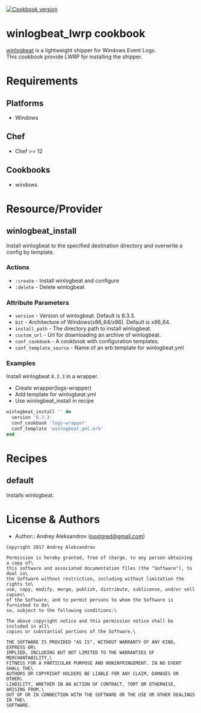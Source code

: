 [![Cookbook version](https://img.shields.io/cookbook/v/winlogbeat_lwrp.svg)](https://supermarket.chef.io/cookbooks/winlogbeat_lwrp)

# winlogbeat_lwrp cookbook
[winlogbeat](https://www.elastic.co/products/beats/winlogbeat) is a lightweight shipper for Windows Event Logs.\
This cookbook provide LWRP for installing the shipper.

# Requirements
## Platforms
- Windows

## Chef

- Chef >= 12

## Cookbooks

- windows

# Resource/Provider
## winlogbeat_install

Install winlogbeat to the specified destination directory and overwrite a config by template.

### Actions

* `:create` - Install winlogbeat and configure
* `:delete` - Delete winlogbeat

### Attribute Parameters

* `version` - Version of winlogbeat. Default is 8.3.3.
* `bit` - Architecture of Windows(x86_64/x86). Default is x86_64.
* `install_path` - The directory path to install winlogbeat.
* `custom_url` - Url for downloading an archive of winlogbeat.
* `conf_cookbook` - A cookbook with configuration templates.
* `conf_template_source` - Name of an erb template for winlogbeat.yml

### Examples

Install winlogbeat `8.3.3` in a wrapper.

* Create wrapper(logs-wrapper)
* Add template for winlogbeat.yml
* Use winlogbeat_install in recipe

```ruby
winlogbeat_install '' do
  version '8.3.3'
  conf_cookbook 'logs-wrapper'
  conf_template 'winlogbeat.yml.erb'
end
```

# Recipes
## default

Installs winlogbeat.

# License & Authors
- Author:: Andrey Aleksandrov (<postgred@gmail.com>)

```text
Copyright 2017 Andrey Aleksandrov

Permission is hereby granted, free of charge, to any person obtaining a copy of\
this software and associated documentation files (the "Software"), to deal in\
the Software without restriction, including without limitation the rights to\
use, copy, modify, merge, publish, distribute, sublicense, and/or sell copies\
of the Software, and to permit persons to whom the Software is furnished to do\
so, subject to the following conditions:\

The above copyright notice and this permission notice shall be included in all\
copies or substantial portions of the Software.\

THE SOFTWARE IS PROVIDED "AS IS", WITHOUT WARRANTY OF ANY KIND, EXPRESS OR\ 
IMPLIED, INCLUDING BUT NOT LIMITED TO THE WARRANTIES OF MERCHANTABILITY,\
FITNESS FOR A PARTICULAR PURPOSE AND NONINFRINGEMENT. IN NO EVENT SHALL THE\
AUTHORS OR COPYRIGHT HOLDERS BE LIABLE FOR ANY CLAIM, DAMAGES OR OTHER\
LIABILITY, WHETHER IN AN ACTION OF CONTRACT, TORT OR OTHERWISE, ARISING FROM,\
OUT OF OR IN CONNECTION WITH THE SOFTWARE OR THE USE OR OTHER DEALINGS IN THE\
SOFTWARE.
```
